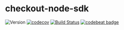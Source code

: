 # checkout-node-sdk
![Version](https://img.shields.io/github/package-json/v/ioan-ghisoi-cko/checkout-node-sdk.svg)
[![codecov](https://codecov.io/gh/ioan-ghisoi-cko/checkout-node-sdk/branch/master/graph/badge.svg)](https://codecov.io/gh/ioan-ghisoi-cko/checkout-node-sdk)
[![Build Status](https://travis-ci.org/ioan-ghisoi-cko/checkout-node-sdk.svg?branch=master)](https://travis-ci.org/ioan-ghisoi-cko/checkout-node-sdk)
[![codebeat badge](https://codebeat.co/badges/890c561a-0c48-4997-8899-9775a16eae89)](https://codebeat.co/projects/github-com-ioan-ghisoi-cko-checkout-node-sdk-master)

